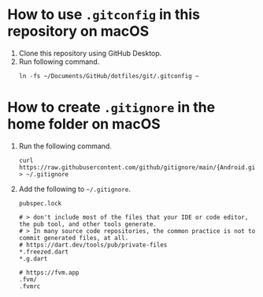 # How to use `.gitconfig` in this repository on macOS
1. Clone this repository using GitHub Desktop.
2. Run following command.
    ```shell
    ln -fs ~/Documents/GitHub/dotfiles/git/.gitconfig ~
    ```

# How to create `.gitignore` in the home folder on macOS
1. Run the following command.
    ```shell
    curl https://raw.githubusercontent.com/github/gitignore/main/{Android.gitignore,Dart.gitignore,Go.gitignore,Swift.gitignore} > ~/.gitignore
    ```
2. Add the following to `~/.gitignore`.
    ```gitignore
    pubspec.lock

    # > don't include most of the files that your IDE or code editor, the pub tool, and other tools generate.
    # > In many source code repositories, the common practice is not to commit generated files, at all.
    # https://dart.dev/tools/pub/private-files
    *.freezed.dart
    *.g.dart

    # https://fvm.app
    .fvm/
    .fvmrc
    ```
